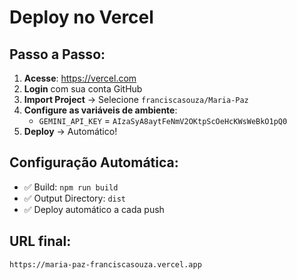 # Deploy no Vercel

## Passo a Passo:

1. **Acesse**: https://vercel.com
2. **Login** com sua conta GitHub
3. **Import Project** → Selecione `franciscasouza/Maria-Paz`
4. **Configure as variáveis de ambiente**:
   - `GEMINI_API_KEY` = `AIzaSyA8aytFeNmV2OKtpScOeHcKWsWeBkO1pQ0`
5. **Deploy** → Automático!

## Configuração Automática:
- ✅ Build: `npm run build`
- ✅ Output Directory: `dist`
- ✅ Deploy automático a cada push

## URL final: 
`https://maria-paz-franciscasouza.vercel.app`
